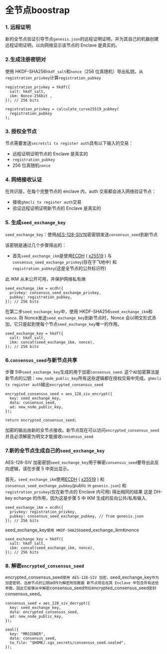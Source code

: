 # 全节点boostrap

### 1. 远程证明

新的全节点验证引导节点`genesis.json`的远程证明证明，并为其自己的机器创建远程证明证明，以向网络显示该节点的 Enclave 是真实的。

### 2.生成注册密钥对

使用 HKDF-SHA256`hkdf_salt`和`nonce`（256 位真随机）导出私钥。从`registration_privkey`计算`registration_pubkey`

```
registration_privkey = hkdf({
  salt: hkdf_salt,
  ikm: Nonce-256bit ,
}); // 256 bits

registration_privkey = calculate_curve25519_pubkey(
  registration_pubkey
);
```

### 3. 授权全节点

节点需要发送`secretcli tx register auth`具有以下输入的交易：

- 远程证明证明节点的 Enclave 是真实的
- `registration_pubkey`
- 256 位真随机`nonce`

### 4. 网络接收认证

在共识层，在每个完整节点的 enclave 内，auth 交易都会进入网络验证节点：

- 接收`ghmcli tx register auth`交易
- 验证远程证明证明新节点的 Enclave 是真实的

### 5. 生成`seed_exchange_key`

`seed_exchange_key`：使用[AES-128-SIV](https://tools.ietf.org/html/rfc5297)加密密钥发送`consensus_seed`到新节点

该密钥是通过几个步骤得出的：

- 首先`seed_exchange_ikm`是使用[ECDH](https://en.wikipedia.org/wiki/Elliptic-curve_Diffie–Hellman) ( [x25519](https://tools.ietf.org/html/rfc7748#section-6) ) 与`consensus_seed_exchange_privkey`(存在于飞地中) 和`registration_pubkey`(这是全节点的公共标识符)

此 IKM 从未公开可用，并保护网络私有熵

```
seed_exchange_ikm = ecdh({
  privkey: consensus_seed_exchange_privkey,
  pubkey: registration_pubkey,
}); // 256 bits
```

在第二步`seed_exchange_key`中，使用 HKDF-SHA256`seed_exchange_ikm`和`nonce`. 将 Nonce发送`seed_exchange_key`到新节点时，Nonce 会以明文形式添加，它只是起到使每个节点`seed_exchange_key`唯一的作用。

```
seed_exchange_key = hkdf({
  salt: hkdf_salt,
  ikm: concat(seed_exchange_ikm, nonce),
}); // 256 bits
```

### 6.`consensus_seed`与新节点共享

步骤 5中`seed_exchange_key`生成的用于加密`consensus_seed`. 这个`AD`加密算法是新节点的公钥：`new_node_public_key`所有这些逻辑都在授权交易中完成。`ghmcli tx register auth`输出`encrypted_consensus_seed`

```
encrypted_consensus_seed = aes_128_siv_encrypt({
  key: seed_exchange_key,
  data: consensus_seed,
  ad: new_node_public_key,
});

return encrypted_consensus_seed;
```

加密的输出由新的全节点接收。新节点现在可以访问`encrypted_consensus_seed`并且必须解密为明文才能接收`consensus_seed`

### 7.新的全节点生成自己的`seed_exchange_key`

AES-128-SIV 加密密钥`seed_exchange_key`用于解密`consensus_seed`要导出此反向逻辑，请在步骤 5 中突出显示。

首先，`seed_exchange_ikm`使用[ECDH](https://en.wikipedia.org/wiki/Elliptic-curve_Diffie–Hellman) ( [x25519](https://tools.ietf.org/html/rfc7748#section-6) ) 和`consensus_seed_exchange_pubkey`(public in `genesis.json`) 和`registration_privkey`(仅在新节点的 Enclave 内可用) 得出相同的结果 这是 DH-key echange 的作用，因为这是步骤 5 中 IKM 生成的反向公共/私有输入.

```
seed_exchange_ikm = ecdh({
  privkey: registration_privkey,
  pubkey: consensus_seed_exchange_pubkey, // from genesis.json
}); // 256 bits
```
seed_exchange_key`使用 HKDF-SHA256`seed_exchange_ikm`和`nonce

```
seed_exchange_key = hkdf({
  salt: hkdf_salt,
  ikm: concat(seed_exchange_ikm, nonce),
}); // 256 bits
```

### 8. 解密`encrypted_consensus_seed`

encrypted_consensus_seed`使用 AES-128-SIV 加密，`seed_exchange_key`作为加密密钥，注册节点的公钥`ad`作为解密附加数据 新节点现在在其 Enclave 中包含所有这些参数，因此它能够从中解密`consensus_seed`然后`encrypted_consensus_seed`密封`consensus_seed。
```
consensus_seed = aes_128_siv_decrypt({
  key: seed_exchange_key,
  data: encrypted_consensus_seed,
  ad: new_node_public_key,
});

seal({
  key: "MRSIGNER",
  data: consensus_seed,
  to_file: "$HOME/.sgx_secrets/consensus_seed.sealed",
});
```